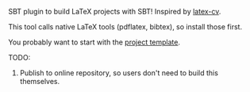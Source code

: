 SBT plugin to build LaTeX projects with SBT! Inspired by [latex-cv](https://github.com/stuhood/latex-cv).

This tool calls native LaTeX tools (pdflatex, bibtex), so install those first.

You probably want to start with the [project template](https://github.com/emchristiansen/SBTLatexTemplate.g8).

TODO:
1. Publish to online repository, so users don't need to build this themselves.